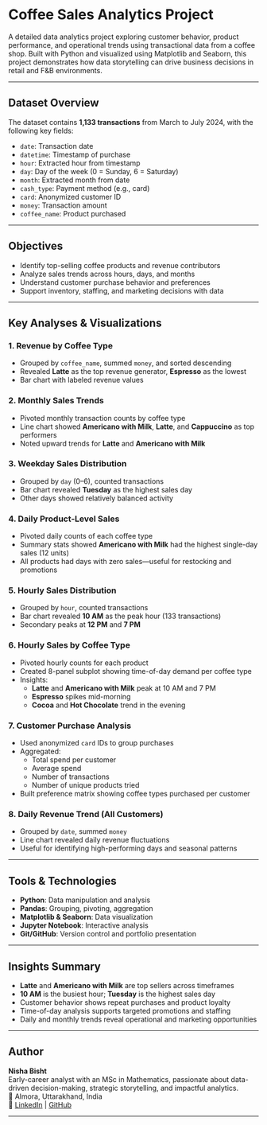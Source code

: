 # Coffee Sales Analytics Project

A detailed data analytics project exploring customer behavior, product performance, and operational trends using transactional data from a coffee shop. Built with Python and visualized using Matplotlib and Seaborn, this project demonstrates how data storytelling can drive business decisions in retail and F&B environments.

---

## Dataset Overview

The dataset contains **1,133 transactions** from March to July 2024, with the following key fields:

- `date`: Transaction date
- `datetime`: Timestamp of purchase
- `hour`: Extracted hour from timestamp
- `day`: Day of the week (0 = Sunday, 6 = Saturday)
- `month`: Extracted month from date
- `cash_type`: Payment method (e.g., card)
- `card`: Anonymized customer ID
- `money`: Transaction amount
- `coffee_name`: Product purchased

---

## Objectives

- Identify top-selling coffee products and revenue contributors
- Analyze sales trends across hours, days, and months
- Understand customer purchase behavior and preferences
- Support inventory, staffing, and marketing decisions with data

---

## Key Analyses & Visualizations

### 1. **Revenue by Coffee Type**
- Grouped by `coffee_name`, summed `money`, and sorted descending
- Revealed **Latte** as the top revenue generator, **Espresso** as the lowest
- Bar chart with labeled revenue values

### 2. **Monthly Sales Trends**
- Pivoted monthly transaction counts by coffee type
- Line chart showed **Americano with Milk**, **Latte**, and **Cappuccino** as top performers
- Noted upward trends for **Latte** and **Americano with Milk**

### 3. **Weekday Sales Distribution**
- Grouped by `day` (0–6), counted transactions
- Bar chart revealed **Tuesday** as the highest sales day
- Other days showed relatively balanced activity

### 4. **Daily Product-Level Sales**
- Pivoted daily counts of each coffee type
- Summary stats showed **Americano with Milk** had the highest single-day sales (12 units)
- All products had days with zero sales—useful for restocking and promotions

### 5. **Hourly Sales Distribution**
- Grouped by `hour`, counted transactions
- Bar chart revealed **10 AM** as the peak hour (133 transactions)
- Secondary peaks at **12 PM** and **7 PM**

### 6. **Hourly Sales by Coffee Type**
- Pivoted hourly counts for each product
- Created 8-panel subplot showing time-of-day demand per coffee type
- Insights:
  - **Latte** and **Americano with Milk** peak at 10 AM and 7 PM
  - **Espresso** spikes mid-morning
  - **Cocoa** and **Hot Chocolate** trend in the evening

### 7. **Customer Purchase Analysis**
- Used anonymized `card` IDs to group purchases
- Aggregated:
  - Total spend per customer
  - Average spend
  - Number of transactions
  - Number of unique products tried
- Built preference matrix showing coffee types purchased per customer

### 8. **Daily Revenue Trend (All Customers)**
- Grouped by `date`, summed `money`
- Line chart revealed daily revenue fluctuations
- Useful for identifying high-performing days and seasonal patterns

---
## Tools & Technologies

- **Python**: Data manipulation and analysis
- **Pandas**: Grouping, pivoting, aggregation
- **Matplotlib & Seaborn**: Data visualization
- **Jupyter Notebook**: Interactive analysis
- **Git/GitHub**: Version control and portfolio presentation

---

##  Insights Summary

- **Latte** and **Americano with Milk** are top sellers across timeframes
- **10 AM** is the busiest hour; **Tuesday** is the highest sales day
- Customer behavior shows repeat purchases and product loyalty
- Time-of-day analysis supports targeted promotions and staffing
- Daily and monthly trends reveal operational and marketing opportunities

---

##  Author

**Nisha Bisht**  
Early-career analyst with an MSc in Mathematics, passionate about data-driven decision-making, strategic storytelling, and impactful analytics.  
📍 Almora, Uttarakhand, India  
🔗 [LinkedIn](#) | [GitHub](#)

---
